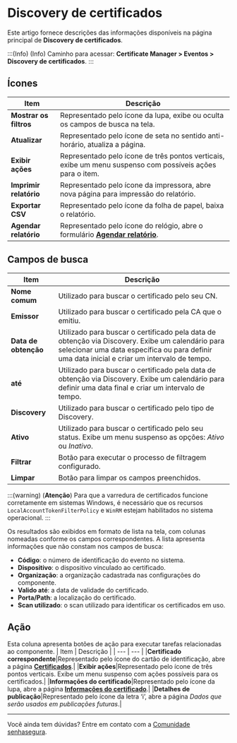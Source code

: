 # Discovery de certificados

Este artigo fornece descrições das informações disponíveis na página principal de **Discovery de certificados**.

:::(Info) (Info)
Caminho para acessar: **Certificate Manager > Eventos > Discovery de certificados**.
:::

## Ícones
| Item | Descrição |
| --- | --- |
|**Mostrar os filtros**|Representado pelo ícone da lupa, exibe ou oculta os campos de busca na tela.|
|**Atualizar**|Representado pelo ícone de seta no sentido anti-horário, atualiza a página.|
|**Exibir ações**|Representado pelo ícone de três pontos verticais, exibe um menu suspenso com possíveis ações para o item.|
|**Imprimir relatório**|Representado pelo ícone da impressora, abre nova página para impressão do relatório.|
|**Exportar CSV**|Representado pelo ícone da folha de papel, baixa o relatório.|
|**Agendar relatório**|Representado pelo ícone do relógio, abre o formulário **[Agendar relatório](/v3-32/docs/pt/general-information-how-to-issue-download-and-schedule-device-reports)**.|

## Campos de busca

| Item | Descrição |
| --- | --- |
|**Nome comum**|Utilizado para buscar o certificado pelo seu CN.|
|**Emissor**|Utilizado para buscar o certificado pela CA que o emitiu.|
|**Data de obtenção**|Utilizado para buscar o certificado pela data de obtenção via Discovery. Exibe um calendário para selecionar uma data específica ou para definir uma data inicial e criar um intervalo de tempo.|
|**até**|Utilizado para buscar o certificado pela data de obtenção via Discovery. Exibe um calendário para definir uma data final e criar um intervalo de tempo.|
|**Discovery**|Utilizado para buscar o certificado pelo tipo de Discovery.|
|**Ativo**|Utilizado para buscar o certificado pelo seu status. Exibe um menu suspenso as opções: *Ativo* ou *Inativo*.|
|**Filtrar**|Botão para executar o processo de filtragem configurado.|
|**Limpar**|Botão para limpar os campos preenchidos.|

:::(warning) (**Atenção**)
Para que a varredura de certificados funcione corretamente em sistemas Windows, é necessário que os recursos `LocalAccountTokenFilterPolicy` e `WinRM` estejam habilitados no sistema operacional.
:::

Os resultados são exibidos em formato de lista na tela, com colunas nomeadas conforme os campos correspondentes. A lista apresenta informações que não constam nos campos de busca:

* **Código**: o número de identificação do evento no sistema.
* **Dispositivo**: o dispositivo vinculado ao certificado.
* **Organização**: a organização cadastrada nas configurações do componente.
* **Valido até**: a data de validade do certificado.
* **Porta/Path**: a localização do certificado.
* **Scan utilizado**: o scan utilizado para identificar os certificados em uso.

## Ação
Esta coluna apresenta botões de ação para executar tarefas relacionadas ao componente.
| Item | Descrição |
| --- | --- |
|**Certificado correspondente**|Representado pelo ícone do cartão de identificação, abre a página [**Certificados**](/v3-32/docs/pt/certificate-manager-reference-certificate-certificate-2).|
|**Exibir ações**|Representado pelo ícone de três pontos verticais. Exibe um menu suspenso com ações possíveis para os certificados.|
|**Informações do certificado**|Representado pelo ícone da lupa, abre a página [**Informações do certificado**](v3-30/docs/pt/certificate-manager-settings-how-to-download-certificate-key).|
|**Detalhes de publicação**|Representado pelo ícone da letra ‘i’, abre a página *Dados que serão usados em publicações futuras*.|
***
Você ainda tem dúvidas? Entre em contato com a [Comunidade senhasegura](https://community.senhasegura.io/).

